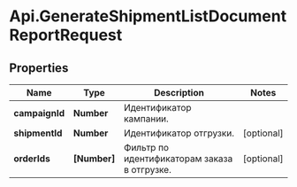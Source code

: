 # Api.GenerateShipmentListDocumentReportRequest

## Properties

Name | Type | Description | Notes
------------ | ------------- | ------------- | -------------
**campaignId** | **Number** | Идентификатор кампании. | 
**shipmentId** | **Number** | Идентификатор отгрузки. | [optional] 
**orderIds** | **[Number]** | Фильтр по идентификаторам заказа в отгрузке. | [optional] 


